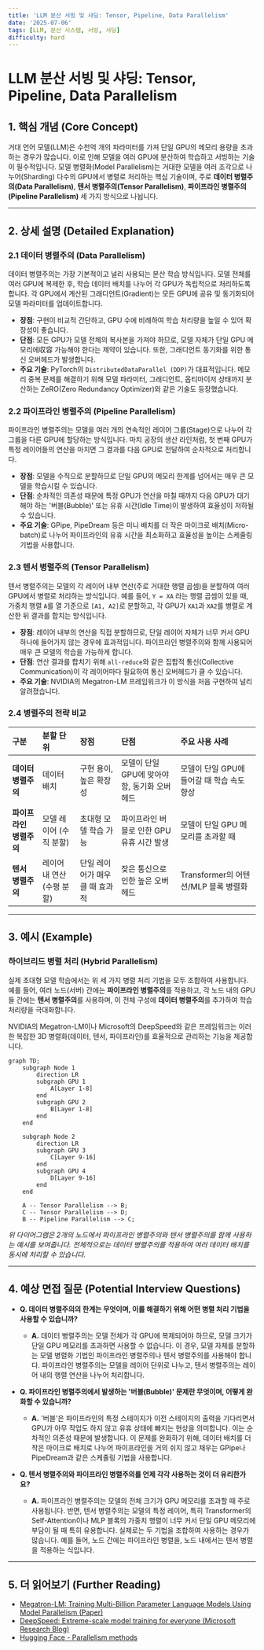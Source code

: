 ```yaml
---
title: 'LLM 분산 서빙 및 샤딩: Tensor, Pipeline, Data Parallelism'
date: '2025-07-06'
tags: [LLM, 분산 시스템, 서빙, 샤딩]
difficulty: hard
---
```


# LLM 분산 서빙 및 샤딩: Tensor, Pipeline, Data Parallelism

## 1. 핵심 개념 (Core Concept)

거대 언어 모델(LLM)은 수천억 개의 파라미터를 가져 단일 GPU의 메모리 용량을 초과하는 경우가 많습니다. 이로 인해 모델을 여러 GPU에 분산하여 학습하고 서빙하는 기술이 필수적입니다. 모델 병렬화(Model Parallelism)는 거대한 모델을 여러 조각으로 나누어(Sharding) 다수의 GPU에서 병렬로 처리하는 핵심 기술이며, 주로 **데이터 병렬주의(Data Parallelism)**, **텐서 병렬주의(Tensor Parallelism)**, **파이프라인 병렬주의(Pipeline Parallelism)** 세 가지 방식으로 나뉩니다.

______________________________________________________________________

## 2. 상세 설명 (Detailed Explanation)

### 2.1 데이터 병렬주의 (Data Parallelism)

데이터 병렬주의는 가장 기본적이고 널리 사용되는 분산 학습 방식입니다. 모델 전체를 여러 GPU에 복제한 후, 학습 데이터 배치를 나누어 각 GPU가 독립적으로 처리하도록 합니다. 각 GPU에서 계산된 그래디언트(Gradient)는 모든 GPU에 공유 및 동기화되어 모델 파라미터를 업데이트합니다.

- **장점**: 구현이 비교적 간단하고, GPU 수에 비례하여 학습 처리량을 높일 수 있어 확장성이 좋습니다.
- **단점**: 모든 GPU가 모델 전체의 복사본을 가져야 하므로, 모델 자체가 단일 GPU 메모리에収容 가능해야 한다는 제약이 있습니다. 또한, 그래디언트 동기화를 위한 통신 오버헤드가 발생합니다.
- **주요 기술**: PyTorch의 `DistributedDataParallel (DDP)`가 대표적입니다. 메모리 중복 문제를 해결하기 위해 모델 파라미터, 그래디언트, 옵티마이저 상태까지 분산하는 ZeRO(Zero Redundancy Optimizer)와 같은 기술도 등장했습니다.

### 2.2 파이프라인 병렬주의 (Pipeline Parallelism)

파이프라인 병렬주의는 모델을 여러 개의 연속적인 레이어 그룹(Stage)으로 나누어 각 그룹을 다른 GPU에 할당하는 방식입니다. 마치 공장의 생산 라인처럼, 첫 번째 GPU가 특정 레이어들의 연산을 마치면 그 결과를 다음 GPU로 전달하여 순차적으로 처리합니다.

- **장점**: 모델을 수직으로 분할하므로 단일 GPU의 메모리 한계를 넘어서는 매우 큰 모델을 학습시킬 수 있습니다.
- **단점**: 순차적인 의존성 때문에 특정 GPU가 연산을 마칠 때까지 다음 GPU가 대기해야 하는 '버블(Bubble)' 또는 유휴 시간(Idle Time)이 발생하여 효율성이 저하될 수 있습니다.
- **주요 기술**: GPipe, PipeDream 등은 미니 배치를 더 작은 마이크로 배치(Micro-batch)로 나누어 파이프라인의 유휴 시간을 최소화하고 효율성을 높이는 스케줄링 기법을 사용합니다.

### 2.3 텐서 병렬주의 (Tensor Parallelism)

텐서 병렬주의는 모델의 각 레이어 내부 연산(주로 거대한 행렬 곱셈)을 분할하여 여러 GPU에서 병렬로 처리하는 방식입니다. 예를 들어, `Y = XA` 라는 행렬 곱셈이 있을 때, 가중치 행렬 `A`를 열 기준으로 `[A1, A2]`로 분할하고, 각 GPU가 `XA1`과 `XA2`를 병렬로 계산한 뒤 결과를 합치는 방식입니다.

- **장점**: 레이어 내부의 연산을 직접 분할하므로, 단일 레이어 자체가 너무 커서 GPU 하나에 들어가지 않는 경우에 효과적입니다. 파이프라인 병렬주의와 함께 사용되어 매우 큰 모델의 학습을 가능하게 합니다.
- **단점**: 연산 결과를 합치기 위해 `all-reduce`와 같은 집합적 통신(Collective Communication)이 각 레이어마다 필요하여 통신 오버헤드가 클 수 있습니다.
- **주요 기술**: NVIDIA의 Megatron-LM 프레임워크가 이 방식을 처음 구현하여 널리 알려졌습니다.

### 2.4 병렬주의 전략 비교

| 구분                    | 분할 단위                  | 장점                            | 단점                                         | 주요 사용 사례                             |
| :---------------------- | :------------------------- | :------------------------------ | :------------------------------------------- | :----------------------------------------- |
| **데이터 병렬주의**     | 데이터 배치                | 구현 용이, 높은 확장성          | 모델이 단일 GPU에 맞아야 함, 동기화 오버헤드 | 모델이 단일 GPU에 들어갈 때 학습 속도 향상 |
| **파이프라인 병렬주의** | 모델 레이어 (수직 분할)    | 초대형 모델 학습 가능           | 파이프라인 버블로 인한 GPU 유휴 시간 발생    | 모델이 단일 GPU 메모리를 초과할 때         |
| **텐서 병렬주의**       | 레이어 내 연산 (수평 분할) | 단일 레이어가 매우 클 때 효과적 | 잦은 통신으로 인한 높은 오버헤드             | Transformer의 어텐션/MLP 블록 병렬화       |

______________________________________________________________________

## 3. 예시 (Example)

### 하이브리드 병렬 처리 (Hybrid Parallelism)

실제 초대형 모델 학습에서는 위 세 가지 병렬 처리 기법을 모두 조합하여 사용합니다. 예를 들어, 여러 노드(서버) 간에는 **파이프라인 병렬주의**를 적용하고, 각 노드 내의 GPU들 간에는 **텐서 병렬주의**를 사용하며, 이 전체 구성에 **데이터 병렬주의**를 추가하여 학습 처리량을 극대화합니다.

NVIDIA의 Megatron-LM이나 Microsoft의 DeepSpeed와 같은 프레임워크는 이러한 복잡한 3D 병렬화(데이터, 텐서, 파이프라인)를 효율적으로 관리하는 기능을 제공합니다.

```mermaid
graph TD;
    subgraph Node 1
        direction LR
        subgraph GPU 1
            A[Layer 1-8]
        end
        subgraph GPU 2
            B[Layer 1-8]
        end
    end

    subgraph Node 2
        direction LR
        subgraph GPU 3
            C[Layer 9-16]
        end
        subgraph GPU 4
            D[Layer 9-16]
        end
    end

    A -- Tensor Parallelism --> B;
    C -- Tensor Parallelism --> D;
    B -- Pipeline Parallelism --> C;
```

*위 다이어그램은 2개의 노드에서 파이프라인 병렬주의와 텐서 병렬주의를 함께 사용하는 예시를 보여줍니다. 전체적으로는 데이터 병렬주의를 적용하여 여러 데이터 배치를 동시에 처리할 수 있습니다.*

______________________________________________________________________

## 4. 예상 면접 질문 (Potential Interview Questions)

- **Q. 데이터 병렬주의의 한계는 무엇이며, 이를 해결하기 위해 어떤 병렬 처리 기법을 사용할 수 있습니까?**

  - **A.** 데이터 병렬주의는 모델 전체가 각 GPU에 복제되어야 하므로, 모델 크기가 단일 GPU 메모리를 초과하면 사용할 수 없습니다. 이 경우, 모델 자체를 분할하는 모델 병렬화 기법인 파이프라인 병렬주의나 텐서 병렬주의를 사용해야 합니다. 파이프라인 병렬주의는 모델을 레이어 단위로 나누고, 텐서 병렬주의는 레이어 내의 행렬 연산을 나누어 처리합니다.

- **Q. 파이프라인 병렬주의에서 발생하는 '버블(Bubble)' 문제란 무엇이며, 어떻게 완화할 수 있습니까?**

  - **A.** '버블'은 파이프라인의 특정 스테이지가 이전 스테이지의 출력을 기다리면서 GPU가 아무 작업도 하지 않고 유휴 상태에 빠지는 현상을 의미합니다. 이는 순차적인 의존성 때문에 발생합니다. 이 문제를 완화하기 위해, 데이터 배치를 더 작은 마이크로 배치로 나누어 파이프라인을 거의 쉬지 않고 채우는 GPipe나 PipeDream과 같은 스케줄링 기법을 사용합니다.

- **Q. 텐서 병렬주의와 파이프라인 병렬주의를 언제 각각 사용하는 것이 더 유리한가요?**

  - **A.** 파이프라인 병렬주의는 모델의 전체 크기가 GPU 메모리를 초과할 때 주로 사용됩니다. 반면, 텐서 병렬주의는 모델의 특정 레이어, 특히 Transformer의 Self-Attention이나 MLP 블록의 가중치 행렬이 너무 커서 단일 GPU 메모리에 부담이 될 때 특히 유용합니다. 실제로는 두 기법을 조합하여 사용하는 경우가 많습니다. 예를 들어, 노드 간에는 파이프라인 병렬을, 노드 내에서는 텐서 병렬을 적용하는 식입니다.

______________________________________________________________________

## 5. 더 읽어보기 (Further Reading)

- [Megatron-LM: Training Multi-Billion Parameter Language Models Using Model Parallelism (Paper)](https://arxiv.org/abs/1909.08053)
- [DeepSpeed: Extreme-scale model training for everyone (Microsoft Research Blog)](https://www.microsoft.com/en-us/research/blog/deepspeed-extreme-scale-model-training-for-everyone/)
- [Hugging Face - Parallelism methods](https://huggingface.co/docs/transformers/v4.20.1/en/parallelism)

